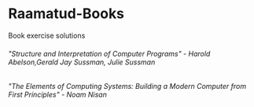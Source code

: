 # Raamatud-Books
Book exercise solutions

###### "Structure and Interpretation of Computer Programs" -  Harold Abelson,Gerald Jay Sussman, Julie Sussman
###### "The Elements of Computing Systems: Building a Modern Computer from First Principles" - Noam Nisan

